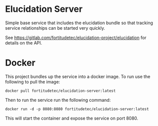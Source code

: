 # Elucidation Server

Simple base service that includes the elucidation bundle so that tracking service relationships can be started very quickly.

See https://gitlab.com/fortitudetec/elucidation-project/elucidation for details on the API.

# Docker
This project bundles up the service into a docker image. To run use the following to pull the image:

`docker pull fortitudetec/elucidation-server:latest`

Then to run the service run the following command:

`docker run -d -p 8080:8080 fortitudetec/elucidation-server:latest`

This will start the container and expose the service on port 8080.